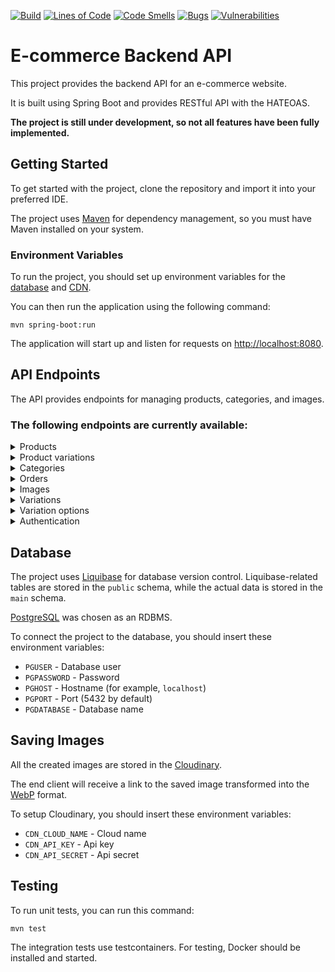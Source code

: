 [![Build](https://github.com/pawl1n/ks-java/actions/workflows/build.yml/badge.svg)](https://github.com/pawl1n/ks-java/actions/workflows/build.yml)
[![Lines of Code](https://sonarcloud.io/api/project_badges/measure?project=pawl1n_ks-java&metric=ncloc)](https://sonarcloud.io/summary/new_code?id=pawl1n_ks-java)
[![Code Smells](https://sonarcloud.io/api/project_badges/measure?project=pawl1n_ks-java&metric=code_smells)](https://sonarcloud.io/summary/new_code?id=pawl1n_ks-java)
[![Bugs](https://sonarcloud.io/api/project_badges/measure?project=pawl1n_ks-java&metric=bugs)](https://sonarcloud.io/summary/new_code?id=pawl1n_ks-java)
[![Vulnerabilities](https://sonarcloud.io/api/project_badges/measure?project=pawl1n_ks-java&metric=vulnerabilities)](https://sonarcloud.io/summary/new_code?id=pawl1n_ks-java)

# E-commerce Backend API

This project provides the backend API for an e-commerce website.

It is built using Spring Boot and provides RESTful API with the HATEOAS.

**The project is still under development, so not all features have been fully implemented.**

## Getting Started

To get started with the project, clone the repository and import it into your preferred IDE.

The project uses [Maven](https://maven.apache.org/) for dependency management, so you must have Maven installed on your
system.

### Environment Variables

To run the project, you should set up environment variables for the [database](#database) and [CDN](#saving-images).

You can then run the application using the following command:

```
mvn spring-boot:run
```

The application will start up and listen for requests on <http://localhost:8080>.

## API Endpoints

The API provides endpoints for managing products, categories, and images.

### The following endpoints are currently available:

<details>
<summary>Products</summary>

`GET /api/products` - Retrieves a list of all products.

Params:

| Param        | Description                                                                                        |
|--------------|----------------------------------------------------------------------------------------------------|
| categoryPath | Search products by category path.<br/>Finds products even if they belong to a descendant category. |

`GET /api/products/{id}` - Retrieves a specific product by ID.

`GET /api/products/slug/{slug}` - Retrieves a specific product by slug.

`POST /api/products` - Creates a new product.

`PUT /api/products/{id}` - Updates an existing product.

`DELETE /api/products/{id}` - Deletes a product by ID.

`GET /api/products/{id}/category` - Retrieves a category of the product.

</details>

<details>
<summary>Product variations</summary>

`GET /api/products/{id}/variations` - Retrieves a list of all product variationss.

`GET /api/products/{id}/variations/{id}` - Retrieves a specific product variation by ID.

`POST /api/products/id}/variations` - Creates a new product variation.

`PUT /api/products/{id}/variations/{id}` - Updates an existing product variation.

`DELETE /api/products/{id}/variations/{id}` - Deletes a product variation by ID.

</details>

<details>
<summary>Categories</summary>

`GET /api/categories` - Retrieves a list of all categories.

`GET /api/categories/root` - Retrieves a list of all root categories.

`GET /api/categories/tree` - Retrieves a tree of all categories.

`GET /api/categories/{id}` - Retrieves a specific category by ID.

`GET /api/categories/path/{*path}` - Retrieves a specific category by its path.

`GET /api/categories/{id}/descendants` - Retrieves descendants of category

`POST /api/categories` - Creates a new category.

`PUT /api/categories/{id}` - Updates an existing category.

`DELETE /api/categories/{id}` - Deletes a category by ID.

</details>

<details>
<summary>Orders</summary>

WIP

</details>

<details>
<summary>Images</summary>

`GET /api/images` - Retrieves a list of all images.

`GET /api/images/{id}` - Retrieves a specific image by ID.

`POST /api/images` - Creates a new image. Details in the [Images](#saving-images) section

`PUT /api/images/{id}` - Updates an existing image.

`DELETE /api/images/{id}` - Deletes an image by ID.

</details>


<details>
<summary>Variations</summary>

`GET /api/variations` - Retrieves a list of all variations.

`GET /api/variations/{id}` - Retrieves a specific variation by ID.

`POST /api/variations` - Creates a new variation.

`PUT /api/variations/{id}` - Updates an existing variation.

`DELETE /api/variations/{id}` - Deletes a variation by ID.

</details>

<details>
<summary>Variation options</summary>

`GET /api/variations/{id}/options` - Retrieves a list of all variation options.

`GET /api/variations/{id}/options/{id}` - Retrieves a specific variation option by ID.

`POST /api/variations/id}/options` - Creates a new variation option.

`PUT /api/variations/{id}/options/{id}` - Updates an existing variation option.

`DELETE /api/variations/{id}/options/{id}` - Deletes a variation option by ID.

</details>

<details>
<summary>Authentication</summary>

`POST /api/auth/login` - Login user and generate JWT tokens.

`POST /api/auth/register` - Register new user with role user.

`POST /api/auth/refresh` - Refresh access token.

</details>

## Database

The project uses [Liquibase](https://www.liquibase.com/) for database version control.
Liquibase-related tables are stored in the `public` schema, while the actual data is stored in the `main` schema.

[PostgreSQL](https://www.postgresql.org/) was chosen as an RDBMS.

To connect the project to the database, you should insert these environment variables:

* `PGUSER` - Database user
* `PGPASSWORD` - Password
* `PGHOST` - Hostname (for example, `localhost`)
* `PGPORT` - Port (5432 by default)
* `PGDATABASE` - Database name

## Saving Images

All the created images are stored in the [Cloudinary](https://cloudinary.com/).

The end client will receive a link to the saved image transformed into
the [WebP](https://developers.google.com/speed/webp/) format.

To setup Cloudinary, you should insert these environment variables:

* `CDN_CLOUD_NAME` - Cloud name
* `CDN_API_KEY` - Api key
* `CDN_API_SECRET` - Api secret

## Testing

To run unit tests, you can run this command:

```
mvn test
```

The integration tests use testcontainers. For testing, Docker should be installed and started.
